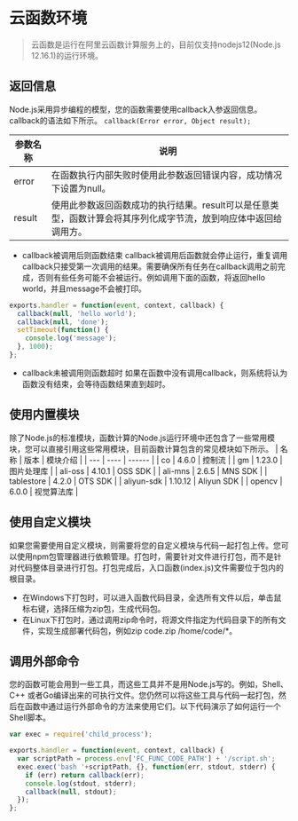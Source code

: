 # 云函数环境
> 云函数是运行在阿里云函数计算服务上的，目前仅支持nodejs12(Node.js 12.16.1)的运行环境。

## 返回信息
Node.js采用异步编程的模型，您的函数需要使用callback入参返回信息。callback的语法如下所示。
`callback(Error error, Object result);`

| 参数名称 | 说明 |
| ------- | --- |
| error  | 在函数执行内部失败时使用此参数返回错误内容，成功情况下设置为null。|
| result | 使用此参数返回函数成功的执行结果。result可以是任意类型，函数计算会将其序列化成字节流，放到响应体中返回给调用方。|

- callback被调用后则函数结束
callback被调用后函数就会停止运行，重复调用callback只接受第一次调用的结果。需要确保所有任务在callback调用之前完成，否则有些任务可能不会被运行。例如调用下面的函数，将返回hello world，并且message不会被打印。
```javascript
exports.handler = function(event, context, callback) {
  callback(null, 'hello world');
  callback(null, 'done');
  setTimeout(function() {
    console.log('message');
  }, 1000);
};     
```
- callback未被调用则函数超时
如果在函数中没有调用callback，则系统将认为函数没有结束，会等待函数结果直到超时。

## 使用内置模块
除了Node.js的标准模块，函数计算的Node.js运行环境中还包含了一些常用模块，您可以直接引用这些常用模块，目前函数计算包含的常见模块如下所示。
| 名称 | 版本 | 模块介绍 |
| --- | ---- | ------ |
| co | 4.6.0 | 控制流 |
| gm | 1.23.0 | 图片处理库 |
| ali-oss | 4.10.1 | OSS SDK |
| ali-mns | 2.6.5 | MNS SDK |
| tablestore | 4.2.0 | OTS SDK |
| aliyun-sdk | 1.10.12 | 	Aliyun SDK |
| opencv | 6.0.0 | 视觉算法库 |

## 使用自定义模块
如果您需要使用自定义模块，则需要将您的自定义模块与代码一起打包上传。您可以使用npm包管理器进行依赖管理。打包时，需要针对文件进行打包，而不是针对代码整体目录进行打包。打包完成后，入口函数(index.js)文件需要位于包内的根目录。

- 在Windows下打包时，可以进入函数代码目录，全选所有文件以后，单击鼠标右键，选择压缩为zip包，生成代码包。
- 在Linux下打包时，通过调用zip命令时，将源文件指定为代码目录下的所有文件，实现生成部署代码包，例如zip code.zip /home/code/*。

## 调用外部命令
您的函数可能会用到一些工具，而这些工具并不是用Node.js写的。例如，Shell、C++ 或者Go编译出来的可执行文件。您仍然可以将这些工具与代码一起打包，然后在函数中通过运行外部命令的方法来使用它们。以下代码演示了如何运行一个Shell脚本。
```javascript
var exec = require('child_process');

exports.handler = function(event, context, callback) {
  var scriptPath = process.env['FC_FUNC_CODE_PATH'] + '/script.sh';
  exec.exec('bash '+scriptPath, {}, function(err, stdout, stderr) {
    if (err) return callback(err);
    console.log(stdout, stderr);
    callback(null, stdout);
  });
};
```
